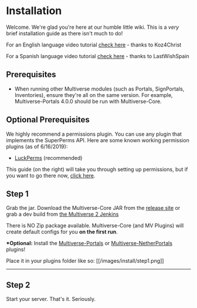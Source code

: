 # Installation

Welcome. We're glad you're here at our humble little wiki. This is a _very_ brief installation guide as there isn't much to do!

For an English language video tutorial [check here](http://www.youtube.com/watch?v=CN0MA_TykSk) - thanks to Koz4Christ

For a Spanish language video tutorial [check here](http://www.youtube.com/watch?v=VJYISGaFuCw) - thanks to LastWishSpain

## Prerequisites
<!--There are a few things to verify before installing Multiverse.-->
* When running other Multiverse modules (such as Portals, SignPortals, Inventories), ensure they're all on the same version. For example, Multiverse-Portals 4.0.0 should be run with Multiverse-Core.

## Optional Prerequisites
We highly recommend a permissions plugin. You can use any plugin that implements the SuperPerms API. Here are some known working permission plugins (as of 6/16/2019):

 - [LuckPerms](https://www.spigotmc.org/resources/luckperms-an-advanced-permissions-plugin.28140/) (recommended)

This guide (on the right) will take you through setting up permissions, but if you want to go there now, [click here](permissions).
## Step 1
Grab the jar.
Download the Multiverse-Core JAR from the [release site](http://dev.bukkit.org/projects/multiverse-core/files/) or grab a dev build from [the Multiverse 2 Jenkins](http://ci.onarandombox.com/job/Multiverse-Core/)

There is NO Zip package available. Multiverse-Core (and MV Plugins) will create default configs for you __on the first run__.

__*Optional:__ Install the [Multiverse-Portals](https://github.com/Multiverse/Multiverse-Core/wiki/Install-(Portals)) or [Multiverse-NetherPortals](https://github.com/Multiverse/Multiverse-Core/wiki/Install-(NetherPortals)) plugins!

Place it in your plugins folder like so:
[[/images/install/step1.png]]

---

## Step 2
Start your server. That's it. Seriously.